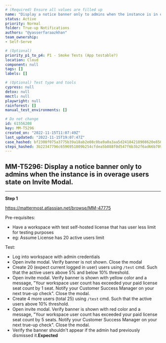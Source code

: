 ```yaml
---
# (Required) Ensure all values are filled up
name: "Display a notice banner only to admins when the instance is in overage users state on Invite Modal."
status: Active
priority: Normal
folder: True-up Notifications
authors: "@yasserfaraazkhan"
team_ownership: 
- Self-Serve

# (Optional)
priority_p1_to_p4: P1 - Smoke Tests (App testable?)
location: Cloud
component: null
tags: []
labels: []

# (Optional) Test type and tools
cypress: null
detox: null
mmctl: null
playwright: null
rainforest: []
manual_test_environments: []

# Do not change
id: 61556208
key: MM-T5296
created_on: "2022-11-15T11:07:49Z"
last_updated: "2022-11-15T19:07:47Z"
case_hashed: bf2300f075a3775b39a18ab2e08c0ba9a0a3aa5d24184218908620e850b355501e2ad9110befe87ea2b93707f239e4a8
steps_hashed: 3b22347796c6596951009b254cfdea5b088f0d547f6b3b2f6ad66b709021f6e3948b68c3f5c70d953c38c138923bc9a4
---
```


<!-- (Auto-generated) Based on frontmatter's "key" and "name" -->

## MM-T5296: Display a notice banner only to admins when the instance is in overage users state on Invite Modal.

---

**Step 1**

<https://mattermost.atlassian.net/browse/MM-47775>

Pre-requisites:

- Have a workspace with test self-hosted license that has user less limit for testing purposes
- eg: Assume License has 20 active users limit

Test:

- Log into workspace with admin credentials
- Open invite modal. Verify banner is not shown. Close the modal
- Create 20 (expect current logged in user) users using `/test` cmd. Such that the active users above 5% and below 10% threshold.
- Open invite modal. Verify banner is shown with yellow color and a message, "Your workspace user count has exceeded your paid license seat count by 1 seat. Notify your Customer Success Manager on your next true-up check". Close the modal.
- Create 4 more users (total 25) using `/test` cmd. Such that the active users above 10% threshold.
- Open invite modal. Verify banner is shown with red color and a message, "Your workspace user count has exceeded your paid license seat count by 5 seats. Notify your Customer Success Manager on your next true-up check". Close the modal.
- Verify the banner shouldn't appear if the admin had previously dismissed it.**Expected**

